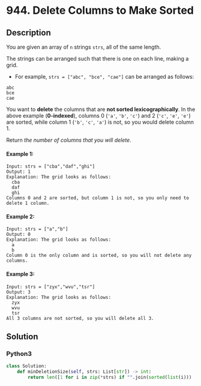 # 944. Delete Columns to Make Sorted

## Description
You are given an array of `n` strings `strs`, all of the same length.

The strings can be arranged such that there is one on each line, making a grid.

* For example, `strs = ["abc", "bce", "cae"]` can be arranged as follows:

```
abc
bce
cae
```
You want to **delete** the columns that are **not sorted lexicographically**. In the above example (**0-indexed**), columns 0 (`'a'`, `'b'`, `'c'`) and 2 (`'c'`, `'e'`, `'e'`) are sorted, while column 1 (`'b'`, `'c'`, `'a'`) is not, so you would delete column 1.

Return *the number of columns that you will delete*.

#### Example 1:
```
Input: strs = ["cba","daf","ghi"]
Output: 1
Explanation: The grid looks as follows:
  cba
  daf
  ghi
Columns 0 and 2 are sorted, but column 1 is not, so you only need to delete 1 column.
```

#### Example 2:
```
Input: strs = ["a","b"]
Output: 0
Explanation: The grid looks as follows:
  a
  b
Column 0 is the only column and is sorted, so you will not delete any columns.
```

#### Example 3:
```
Input: strs = ["zyx","wvu","tsr"]
Output: 3
Explanation: The grid looks as follows:
  zyx
  wvu
  tsr
All 3 columns are not sorted, so you will delete all 3.
```


## Solution

### Python3
```python
class Solution:
    def minDeletionSize(self, strs: List[str]) -> int:
        return len([1 for i in zip(*strs) if "".join(sorted(list(i))) != "".join(i)])
```